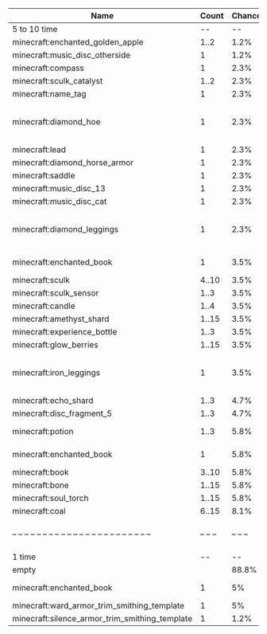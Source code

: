 | Name                                           | Count | Chance | Weight | Comment                                        |
| ---------------------------------------------- | ----- | ------ | ------ | ---------------------------------------------- |
| 5 to 10 time                                   |    -- |     -- |     -- |                                                |
| minecraft:enchanted_golden_apple               |  1..2 |   1.2% |   1/86 |                                                |
| minecraft:music_disc_otherside                 |     1 |   1.2% |   1/86 |                                                |
| minecraft:compass                              |     1 |   2.3% |   2/86 |                                                |
| minecraft:sculk_catalyst                       |  1..2 |   2.3% |   2/86 |                                                |
| minecraft:name_tag                             |     1 |   2.3% |   2/86 |                                                |
| minecraft:diamond_hoe                          |     1 |   2.3% |   2/86 | enchantments: {levels: 30..50, treasure: true} |
| minecraft:lead                                 |     1 |   2.3% |   2/86 |                                                |
| minecraft:diamond_horse_armor                  |     1 |   2.3% |   2/86 |                                                |
| minecraft:saddle                               |     1 |   2.3% |   2/86 |                                                |
| minecraft:music_disc_13                        |     1 |   2.3% |   2/86 |                                                |
| minecraft:music_disc_cat                       |     1 |   2.3% |   2/86 |                                                |
| minecraft:diamond_leggings                     |     1 |   2.3% |   2/86 | enchantments: {levels: 30..50, treasure: true} |
| minecraft:enchanted_book                       |     1 |   3.5% |   3/86 | enchantments: swift_sneak                      |
| minecraft:sculk                                | 4..10 |   3.5% |   3/86 |                                                |
| minecraft:sculk_sensor                         |  1..3 |   3.5% |   3/86 |                                                |
| minecraft:candle                               |  1..4 |   3.5% |   3/86 |                                                |
| minecraft:amethyst_shard                       | 1..15 |   3.5% |   3/86 |                                                |
| minecraft:experience_bottle                    |  1..3 |   3.5% |   3/86 |                                                |
| minecraft:glow_berries                         | 1..15 |   3.5% |   3/86 |                                                |
| minecraft:iron_leggings                        |     1 |   3.5% |   3/86 | enchantments: {levels: 20..39, treasure: true} |
| minecraft:echo_shard                           |  1..3 |   4.7% |   4/86 |                                                |
| minecraft:disc_fragment_5                      |  1..3 |   4.7% |   4/86 |                                                |
| minecraft:potion                               |  1..3 |   5.8% |   5/86 | regeneration (strong)                          |
| minecraft:enchanted_book                       |     1 |   5.8% |   5/86 | enchantments: *                                |
| minecraft:book                                 | 3..10 |   5.8% |   5/86 |                                                |
| minecraft:bone                                 | 1..15 |   5.8% |   5/86 |                                                |
| minecraft:soul_torch                           | 1..15 |   5.8% |   5/86 |                                                |
| minecraft:coal                                 | 6..15 |   8.1% |   7/86 |                                                |
| – – – – – – – – – – – – – – – – – – – – – – –  | – – – | – – –  | – – –  | – – – – – – – – – – – – – – – – – – – – – – –  |
| 1 time                                         |    -- |     -- |     -- |                                                |
| empty                                          |       |  88.8% |  71/80 |                                                |
| minecraft:enchanted_book                       |     1 |     5% |   4/80 | enchantments: mending                          |
| minecraft:ward_armor_trim_smithing_template    |     1 |     5% |   4/80 |                                                |
| minecraft:silence_armor_trim_smithing_template |     1 |   1.2% |   1/80 |                                                |
